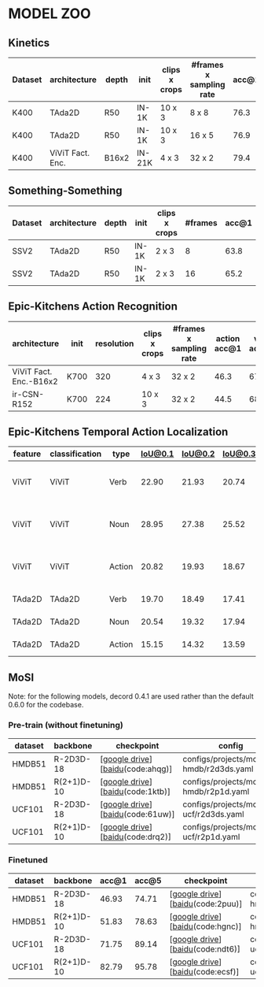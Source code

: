 # MODEL ZOO

## Kinetics 

| Dataset | architecture | depth | init | clips x crops | #frames x sampling rate | acc@1 | acc@5 | checkpoint | config |
| ------------ | ------------ | ------------ | ------------ | ------------ | ------------ | ------------ | ------------ | ------------ | ------------ |
| K400 | TAda2D | R50 | IN-1K | 10 x 3 | 8 x 8 | 76.3 | 92.4 | [[google drive](https://drive.google.com/file/d/1-_Yek3lFYpgahU2Q2ITON4rgqm5Voj2E/view?usp=sharing)][[baidu](https://pan.baidu.com/s/1CzJ82frDeH8P4L55aZdZ-Q)(code:jp7d)] |  configs/projects/tada/k400/tada2d_8x8.yaml |
| K400 | TAda2D | R50 | IN-1K | 10 x 3 | 16 x 5 | 76.9 | 92.7 | [[google drive](https://drive.google.com/file/d/1Phj2mSna27Gv46tJzjw4a51_qum1HW6x/view?usp=sharing)][[baidu](https://pan.baidu.com/s/1GQZmB_ZKwq1NjmVooICa2w)(code:buww)] | configs/projects/tada/k400/tada2d_16x5.yaml |
| K400 | ViViT Fact. Enc. | B16x2 | IN-21K | 4 x 3 | 32 x 2 | 79.4 | 94.0 | [[google drive](https://drive.google.com/file/d/1xD4uij9DmZojnl1xuWBa-gwm5hUZxDc7/view?usp=sharing)][[baidu](https://pan.baidu.com/s/1iVjKjEMm-6ymUd15ZNqvXw)(code:1t51)] | configs/projects/competition/k400/vivit_fac_enc_b16x2.yaml |

## Something-Something
| Dataset | architecture | depth | init | clips x crops | #frames | acc@1 | acc@5 | checkpoint | config |
| ------------ | ------------ | ------------ | ------------ | ------------ | ------------ | ------------ | ------------ | ------------ | ------------ |
| SSV2 | TAda2D | R50 | IN-1K | 2 x 3 | 8 | 63.8 | 87.7 | [[google drive](https://drive.google.com/file/d/1_OwuPjnVXNoOjkQ2q0NcmSWxCZJGgFTf/view?usp=sharing)][[baidu](https://pan.baidu.com/s/1ITcHcYL6RCN2C7TP_v6cRg)(code:su94)] | configs/projects/tada/ssv2/tada2d_8f.yaml | 
| SSV2 | TAda2D | R50 | IN-1K | 2 x 3 | 16 | 65.2 | 89.1 | [[google drive](https://drive.google.com/file/d/1mwINu9ZFUMk1bHt47Xq9CDNnb07PCkG7/view?usp=sharing)][[baidu](https://pan.baidu.com/s/1hXKpTSSpoVDBWpHWhKgjTg)(code:k03n)] | configs/projects/tada/ssv2/tada2d_16f.yaml | 

## Epic-Kitchens Action Recognition

| architecture | init | resolution | clips x crops | #frames x sampling rate | action acc@1 | verb acc@1 | noun acc@1 | checkpoint | config |
| ------------ | ------------ | ------------ | ------------ | ------------ | ------------ | ------------ | ------------ | ------------ | ------------ | 
| ViViT Fact. Enc.-B16x2 | K700 | 320 | 4 x 3 | 32 x 2 | 46.3 | 67.4 | 58.9 | [[google drive](https://drive.google.com/file/d/1ELvwZYeqdsPmDcX1v7_RbFqbQnvHt9sB/view?usp=sharing)][[baidu](https://pan.baidu.com/s/1zOtIAY6neFshmkPR9SuX8g)(code:rinh)] | configs/projects/competition/ek100/vivit_fac_enc.yaml |
| ir-CSN-R152 | K700 | 224 | 10 x 3 | 32 x 2 | 44.5 | 68.4 | 55.9 | [[google drive](https://drive.google.com/file/d/1YEIhijzN2aFXyfDL34WB6Q9strYP7WaU/view?usp=sharing)][[baidu](https://pan.baidu.com/s/1swVIBJInQ75dUZKV-OJwlg)(code:s0uj)] | configs/projects/competition/ek100/csn.yaml | 

## Epic-Kitchens Temporal Action Localization

| feature | classification | type | IoU@0.1 | IoU@0.2 | IoU@0.3 | IoU@0.4 | IoU@0.5 | Avg | checkpoint | config |
| ------------ | ------------ | ------------ | ------------ | ------------ | ------------ | ------------ | ------------ | ------------ | ------------ | ------------ | 
| ViViT | ViViT | Verb | 22.90 | 21.93 | 20.74 | 19.08 | 16.00 | 20.13 | [[google drive](https://drive.google.com/file/d/1O0-kPlPrPfrOiFyFcNbCDbnTfsflFc5z/view?usp=sharing)][[baidu](https://pan.baidu.com/s/1sBu5puPU8mSqklYzsAzZWg)(code:3sud)]| configs/projects/epic-kitchen-tal/bmn-epic/vivit-os-local.yaml |
| ViViT | ViViT | Noun | 28.95 | 27.38 | 25.52 | 22.67 | 18.95 | 24.69 | [[google drive](https://drive.google.com/file/d/1O0-kPlPrPfrOiFyFcNbCDbnTfsflFc5z/view?usp=sharing)][[baidu](https://pan.baidu.com/s/1sBu5puPU8mSqklYzsAzZWg)(code:3sud)]| configs/projects/epic-kitchen-tal/bmn-epic/vivit-os-local.yaml |
| ViViT | ViViT | Action | 20.82 | 19.93 | 18.67 | 17.02 | 15.06 | 18.30 | [[google drive](https://drive.google.com/file/d/1O0-kPlPrPfrOiFyFcNbCDbnTfsflFc5z/view?usp=sharing)][[baidu](https://pan.baidu.com/s/1sBu5puPU8mSqklYzsAzZWg)(code:3sud)]| configs/projects/epic-kitchen-tal/bmn-epic/vivit-os-local.yaml |
| TAda2D | TAda2D | Verb | 19.70 | 18.49 | 17.41 | 15.50 | 12.78 | 16.78 | [[google drive](https://drive.google.com/file/d/13VhZhUN5p3j7Y0X7ZMQb83dncEx_DBVI/view?usp=sharing)][[baidu](https://pan.baidu.com/s/11Mzrb8qBTF9j-WJaxhf5yw)(code:d01j)]| - | 
| TAda2D | TAda2D | Noun | 20.54 | 19.32 | 17.94 | 15.77 | 13.39 | 17.39 | [[google drive](https://drive.google.com/file/d/13VhZhUN5p3j7Y0X7ZMQb83dncEx_DBVI/view?usp=sharing)][[baidu](https://pan.baidu.com/s/11Mzrb8qBTF9j-WJaxhf5yw)(code:d01j)]| - | 
| TAda2D | TAda2D | Action | 15.15 | 14.32 | 13.59 | 12.18 | 10.65 | 13.18 | [[google drive](https://drive.google.com/file/d/13VhZhUN5p3j7Y0X7ZMQb83dncEx_DBVI/view?usp=sharing)][[baidu](https://pan.baidu.com/s/11Mzrb8qBTF9j-WJaxhf5yw)(code:d01j)]| - | 

## MoSI
Note: for the following models, decord 0.4.1 are used rather than the default 0.6.0 for the codebase.

### Pre-train (without finetuning)
| dataset | backbone | checkpoint | config |
| ------- | -------- | ---------- | ------ |
| HMDB51  | R-2D3D-18 | [[google drive](https://drive.google.com/file/d/18wnkUdekhaHGGghjtd77857RA0Ame4oo/view?usp=sharing)][[baidu](https://pan.baidu.com/s/1X3P4jQyuw2AWP-uRgw3YAA)(code:ahqg)]| configs/projects/mosi/pt-hmdb/r2d3ds.yaml |
| HMDB51  | R(2+1)D-10 | [[google drive](https://drive.google.com/file/d/1dbBF0cokI_nCnKaImvXurtYuRQt1jkit/view?usp=sharing)][[baidu](https://pan.baidu.com/s/1K8GyPIkG9KbDnQqi65ObFQ)(code:1ktb)]| configs/projects/mosi/pt-hmdb/r2p1d.yaml |
| UCF101  | R-2D3D-18 | [[google drive](https://drive.google.com/file/d/1-UVwSM7fsk5zDhc24Iy_WODPo9BafNQw/view?usp=sharing)][[baidu](https://pan.baidu.com/s/1S6fiqyf5lNpRfbouV6Nugw)(code:61uw)]|configs/projects/mosi/pt-ucf/r2d3ds.yaml |
| UCF101  | R(2+1)D-10 | [[google drive](https://drive.google.com/file/d/1DxuNtGSxeuTAygR-eXlAT6JOM-nXZ6dT/view?usp=sharing)][[baidu](https://pan.baidu.com/s/1TEzpmvmAsN81VqqGu81hhA)(code:drq2)]| configs/projects/mosi/pt-ucf/r2p1d.yaml | 

### Finetuned
| dataset | backbone | acc@1 | acc@5 | checkpoint | config |
| ------- | -------- | ----- | ----- | ---------- | ------ |
| HMDB51  | R-2D3D-18 | 46.93 | 74.71 | [[google drive](https://drive.google.com/file/d/1A77b3uwxWwlCj0rm7uQcn6m0-uVCUeWQ/view?usp=sharing)][[baidu](https://pan.baidu.com/s/1LfO1fvQ2DD1uoRfS2MH6dA)(code:2puu)]| configs/projects/mosi/ft-hmdb/r2d3ds.yaml | 
| HMDB51  | R(2+1)D-10 | 51.83 | 78.63 | [[google drive](https://drive.google.com/file/d/1OOkooh6_GNsyF_1EolgboN9MFE0O2N2n/view?usp=sharing)][[baidu](https://pan.baidu.com/s/1IhkUv7q7w0JW1ZyuBYgrBA)(code:hgnc)]| configs/projects/mosi/ft-hmdb/r2p1d.yaml |
| UCF101  | R-2D3D-18 | 71.75 | 89.14 | [[google drive](https://drive.google.com/file/d/1cwM4Zi0VUGpaiw3mCQcfe1A1aluIppaq/view?usp=sharing)][[baidu](https://pan.baidu.com/s/182JbBWwFFiM6dzmCloeB3A)(code:ndt6)]| configs/projects/mosi/ft-ucf/r2d3ds.yaml | 
| UCF101  | R(2+1)D-10 | 82.79 | 95.78 | [[google drive](https://drive.google.com/file/d/1cz_SMKFqvNyh_uEH8QOyomBf0MhOGN7Y/view?usp=sharing)][[baidu](https://pan.baidu.com/s/1B4h4XwZ_bQKcObP8E-6YAQ)(code:ecsf)]| configs/projects/mosi/ft-ucf/r2p1d.yaml |